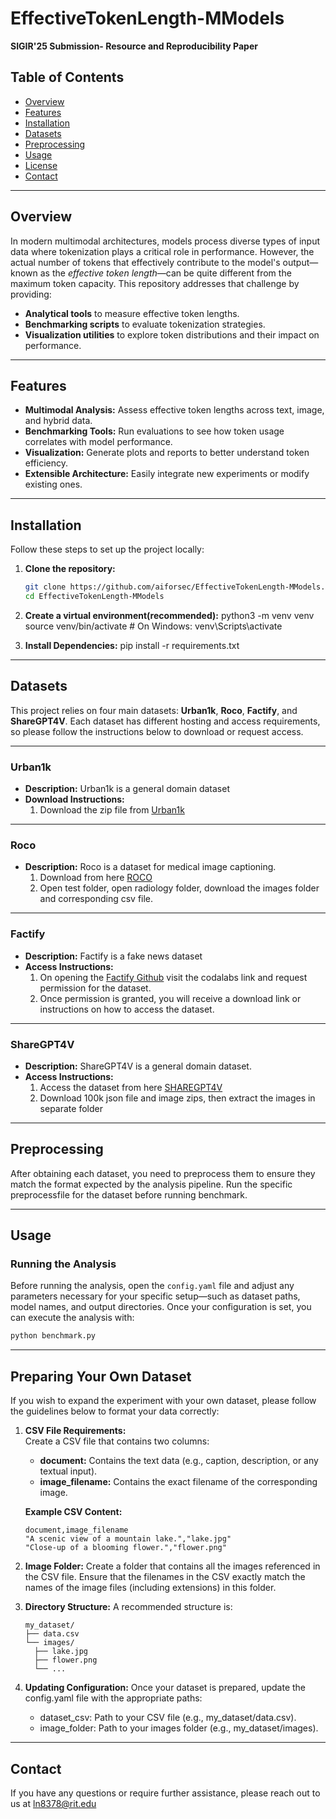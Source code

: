 # EffectiveTokenLength-MModels
**SIGIR'25 Submission- Resource and Reproducibility Paper**

## Table of Contents

- [Overview](#overview)
- [Features](#features)
- [Installation](#installation)
- [Datasets](#datasets)
- [Preprocessing](#preprocessing)
- [Usage](#usage)
- [License](#license)
- [Contact](#contact)

---

## Overview

In modern multimodal architectures, models process diverse types of input data where tokenization plays a critical role in performance. However, the actual number of tokens that effectively contribute to the model's output—known as the *effective token length*—can be quite different from the maximum token capacity. This repository addresses that challenge by providing:

- **Analytical tools** to measure effective token lengths.
- **Benchmarking scripts** to evaluate tokenization strategies.
- **Visualization utilities** to explore token distributions and their impact on performance.

---

## Features

- **Multimodal Analysis:** Assess effective token lengths across text, image, and hybrid data.
- **Benchmarking Tools:** Run evaluations to see how token usage correlates with model performance.
- **Visualization:** Generate plots and reports to better understand token efficiency.
- **Extensible Architecture:** Easily integrate new experiments or modify existing ones.

---

## Installation

Follow these steps to set up the project locally:

1. **Clone the repository:**

   ```bash
   git clone https://github.com/aiforsec/EffectiveTokenLength-MModels.git
   cd EffectiveTokenLength-MModels

2. **Create a virtual environment(recommended):**
    python3 -m venv venv
    source venv/bin/activate  # On Windows: venv\Scripts\activate

3. **Install Dependencies:**
    pip install -r requirements.txt

---

## Datasets

This project relies on four main datasets: **Urban1k**, **Roco**, **Factify**, and **ShareGPT4V**. Each dataset has different hosting and access requirements, so please follow the instructions below to download or request access.

---

### Urban1k

- **Description:** Urban1k is a general domain dataset
- **Download Instructions:**
  1. Download the zip file from [Urban1k](https://huggingface.co/datasets/BeichenZhang/Urban1k)
---

### Roco
 
- **Description:** Roco is a dataset for medical image captioning.
  1. Download from here [ROCO](https://www.kaggle.com/datasets/virajbagal/roco-dataset)
  2. Open test folder, open radiology folder, download the images folder and corresponding csv file.

---

### Factify

- **Description:** Factify is a fake news dataset
- **Access Instructions:**
  1. On opening the [Factify Github](https://github.com/surya1701/Factify-2.0) visit the codalabs link and request permission for the dataset.
  2. Once permission is granted, you will receive a download link or instructions on how to access the dataset.

---

### ShareGPT4V
- **Description:** ShareGPT4V is a general domain dataset.
- **Access Instructions:**
  1. Access the dataset from here [SHAREGPT4V](https://sharegpt4v.github.io/)
  2. Download 100k json file and image zips, then extract the images in separate folder

---

## Preprocessing

After obtaining each dataset, you need to preprocess them to ensure they match the format expected by the analysis pipeline.
Run the specific preprocessfile for the dataset before running benchmark. 

---

## Usage

### Running the Analysis

Before running the analysis, open the `config.yaml` file and adjust any parameters necessary for your specific setup—such as dataset paths, model names, and output directories. Once your configuration is set, you can execute the analysis with:

   ```bash
   python benchmark.py
   ```

---

## Preparing Your Own Dataset

If you wish to expand the experiment with your own dataset, please follow the guidelines below to format your data correctly:

1. **CSV File Requirements:**  
   Create a CSV file that contains two columns:
   - **document:** Contains the text data (e.g., caption, description, or any textual input).
   - **image_filename:** Contains the exact filename of the corresponding image.
   
   **Example CSV Content:**
   ```csv
   document,image_filename
   "A scenic view of a mountain lake.","lake.jpg"
   "Close-up of a blooming flower.","flower.png"

2. **Image Folder:**
   Create a folder that contains all the images referenced in the CSV file. Ensure that the filenames in the CSV exactly match the names of the image files (including extensions) in this folder. 

3. **Directory Structure:**
   A recommended structure is:
   ```plaintext
   my_dataset/
   ├── data.csv
   └── images/
     ├── lake.jpg
     ├── flower.png
     └── ...

4. **Updating Configuration:**
   Once your dataset is prepared, update the config.yaml file with the appropriate paths:
    - dataset_csv: Path to your CSV file (e.g., my_dataset/data.csv).
    - image_folder: Path to your images folder (e.g., my_dataset/images).

---

## Contact 

If you have any questions or require further assistance, please reach out to us at ln8378@rit.edu
